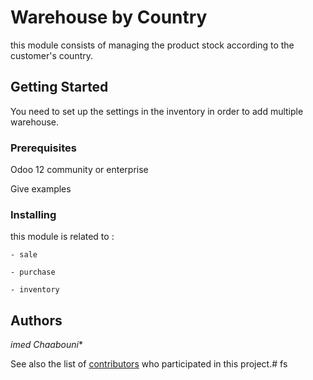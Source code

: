 # Warehouse by Country
this module consists of managing the product stock according to the customer's country.

## Getting Started

You need to set up the settings in the inventory in order to add multiple warehouse.

### Prerequisites

Odoo 12 community or enterprise

Give examples


### Installing

this module is related to :

    - sale

    - purchase

    - inventory


## Authors

 *imed Chaabouni**

See also the list of [contributors](https://github.com/your/project/contributors) who participated in this project.# fs
